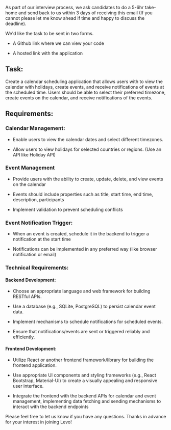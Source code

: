 As part of our interview process, we ask candidates to do a 5-6hr take-home and send back to us within 3 days of receiving this email (If you cannot please let me know ahead if time and happy to discuss the deadline).


We'd like the task to be sent in two forms.

* A Github link where we can view your code

* A hosted link with the application



## Task:

Create a calendar scheduling application that allows users with to view the calendar with holidays, create events, and receive notifications of events at the scheduled time. Users should be able to select their preferred timezone, create events on the calendar, and receive notifications of the events.



## Requirements:



### Calendar Management:

* Enable users to view the calendar dates and select different timezones.

* Allow users to view holidays for selected countries or regions. (Use an API like Holiday API)



### Event Management

* Provide users with the ability to create, update, delete, and view events on the calendar

* Events should include properties such as title, start time, end time, description, participants

* Implement validation to prevent scheduling conflicts



### Event Notification Trigger:

* When an event is created, schedule it in the backend to trigger a notification at the start time

* Notifications can be implemented in any preferred way (like browser notification or email)



### Technical Requirements:



#### Backend Development:

* Choose an appropriate language and web framework for building RESTful APIs.

* Use a database (e.g., SQLite, PostgreSQL) to persist calendar event data.

* Implement mechanisms to schedule notifications for scheduled events.

* Ensure that notifications/events are sent or triggered reliably and efficiently.



#### Frontend Development:

* Utilize React or another frontend framework/library for building the frontend application.

* Use appropriate UI components and styling frameworks (e.g., React Bootstrap, Material-UI) to create a visually appealing and responsive user interface.

* Integrate the frontend with the backend APIs for calendar and event management, implementing data fetching and sending mechanisms to interact with the backend endpoints



Please feel free to let us know if you have any questions. Thanks in advance for your interest in joining Levo!
